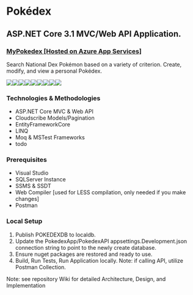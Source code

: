 # Pokédex
<div>
  <h2>ASP.NET Core 3.1 MVC/Web API Application.</h2>
  <h3><a href="https://mypokedex.azurewebsites.net/" target="_blank">MyPokedex [Hosted on Azure App Services]</a></h3>
  <p>Search National Dex Pokémon based on a variety of criterion. Create, modify, and view a personal Pokédex.</p>
</div>
<div style="display: flex;">
  <img src="https://github.com/robynstanco/Pokedex/workflows/Build,%20test,%20and%20Deploy%20ASP.Net%20Core%20app%20to%20Azure%20Web%20App%20-%20mypokedex/badge.svg?branch=master"/>
  <img src="https://img.shields.io/github/last-commit/robynstanco/pokedex/master?logo=github"/>
  <img src="https://img.shields.io/github/languages/code-size/robynstanco/Pokedex?logo=github"/>
  <img src="https://img.shields.io/github/repo-size/robynstanco/Pokedex?logo=github"/>
  <img src="https://img.shields.io/github/issues/robynstanco/Pokedex?logo=github"/>
  <img src="https://img.shields.io/github/issues-closed/robynstanco/Pokedex?logo=github"/>
  <img src="https://img.shields.io/github/issues-pr-closed/robynstanco/pokedex?logo=github"/>
  <img src="https://img.shields.io/github/stars/robynstanco/Pokedex?logo=github"/>
  <img src="https://img.shields.io/github/languages/top/robynstanco/Pokedex?logo=github"/>
</div>
<div>
  <h3>Technologies & Methodologies</h3>
  <ul>
    <li>ASP.NET Core MVC & Web API</li>
    <li>Cloudscribe Models/Pagination</li>
    <li>EntityFrameworkCore</li>
    <li>LINQ</li>
    <li>Moq & MSTest Frameworks</li>
    <li>todo</li>
  </ul>
  <h3>Prerequisites</h3>
  <ul>
    <li>Visual Studio</li>
    <li>SQLServer Instance</li>
    <li>SSMS & SSDT</li>
    <li>Web Compiler [used for LESS compilation, only needed if you make changes]</li>
    <li>Postman</li>
  </ul>
  <h3>Local Setup</h3>
  <ol>
    <li>Publish POKEDEXDB to localdb.</li>
    <li>Update the PokedexApp/PokedexAPI appsettings.Development.json connection string to point to the newly create database.</li>
    <li>Ensure nuget packages are restored and ready to use.</li>
    <li>Build, Run Tests, Run Application locally. Note: if calling API, utilize Postman Collection.</li>
  </ol>
  <p>Note: see repository Wiki for detailed Architecture, Design, and Implementation</p> 
</div>
